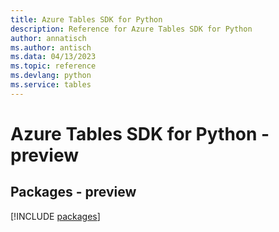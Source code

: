 ```yaml
---
title: Azure Tables SDK for Python
description: Reference for Azure Tables SDK for Python
author: annatisch
ms.author: antisch
ms.data: 04/13/2023
ms.topic: reference
ms.devlang: python
ms.service: tables
---
```

# Azure Tables SDK for Python - preview
## Packages - preview
[!INCLUDE [packages](tables-index.md)]